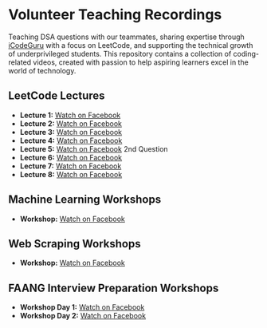 # Volunteer Teaching Recordings  

Teaching DSA questions with our teammates, sharing expertise through [iCodeGuru](https://www.linkedin.com/company/icode-guru/posts/?feedView=all) with a focus on LeetCode, and supporting the technical growth of underprivileged students. This repository contains a collection of coding-related videos, created with passion to help aspiring learners excel in the world of technology. 

## LeetCode Lectures  
- **Lecture 1:** [Watch on Facebook](https://www.facebook.com/watch/?v=1848412722678920)
- **Lecture 2:** [Watch on Facebook](https://www.facebook.com/share/v/1HcnE3hGkF/)
- **Lecture 3:** [Watch on Facebook](https://www.facebook.com/share/v/15sLoLWrJy/)
- **Lecture 4:** [Watch on Facebook](https://www.facebook.com/share/v/1aLncZ9fXc/)
- **Lecture 5:** [Watch on Facebook](https://www.facebook.com/share/v/16DKnM9eTc/) 2nd Question
- **Lecture 6:** [Watch on Facebook](https://www.facebook.com/share/v/1BuimWsAYb/)
- **Lecture 7:** [Watch on Facebook](https://www.facebook.com/share/v/1AS7H8jc9C/)
- **Lecture 8:** [Watch on Facebook](https://www.facebook.com/share/v/1BMBaAFct2/)




## Machine Learning Workshops
  - **Workshop:** [Watch on Facebook](https://www.facebook.com/share/v/1BGwSQ8BSh/)


## Web Scraping Workshops
- **Workshop:** [Watch on Facebook](https://www.facebook.com/iCodeguru/videos/970843695209248/)


## FAANG Interview Preparation Workshops
- **Workshop Day 1:** [Watch on Facebook](https://www.facebook.com/watch/?v=630867489654045)
- **Workshop Day 2:** [Watch on Facebook](https://www.facebook.com/iCodeguru/videos/1378553226655184)

  

